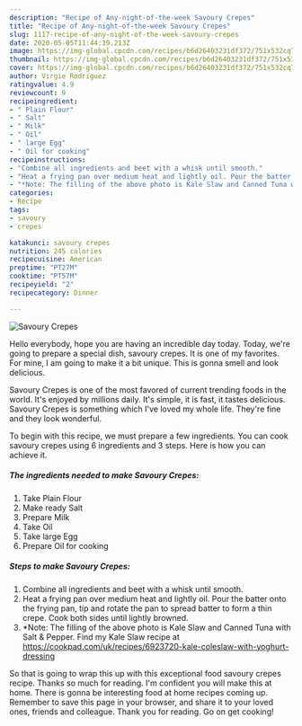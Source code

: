 ```yaml
---
description: "Recipe of Any-night-of-the-week Savoury Crepes"
title: "Recipe of Any-night-of-the-week Savoury Crepes"
slug: 1117-recipe-of-any-night-of-the-week-savoury-crepes
date: 2020-05-05T11:44:19.213Z
image: https://img-global.cpcdn.com/recipes/b6d26403231df372/751x532cq70/savoury-crepes-recipe-main-photo.jpg
thumbnail: https://img-global.cpcdn.com/recipes/b6d26403231df372/751x532cq70/savoury-crepes-recipe-main-photo.jpg
cover: https://img-global.cpcdn.com/recipes/b6d26403231df372/751x532cq70/savoury-crepes-recipe-main-photo.jpg
author: Virgie Rodriguez
ratingvalue: 4.9
reviewcount: 9
recipeingredient:
- " Plain Flour"
- " Salt"
- " Milk"
- " Oil"
- " large Egg"
- " Oil for cooking"
recipeinstructions:
- "Combine all ingredients and beet with a whisk until smooth."
- "Heat a frying pan over medium heat and lightly oil. Pour the batter onto the frying pan, tip and rotate the pan to spread batter to form a thin crepe. Cook both sides until lightly browned."
- "*Note: The filling of the above photo is Kale Slaw and Canned Tuna with Salt &amp; Pepper. Find my Kale Slaw recipe at https://cookpad.com/uk/recipes/6923720-kale-coleslaw-with-yoghurt-dressing"
categories:
- Recipe
tags:
- savoury
- crepes

katakunci: savoury crepes 
nutrition: 245 calories
recipecuisine: American
preptime: "PT27M"
cooktime: "PT57M"
recipeyield: "2"
recipecategory: Dinner

---
```



![Savoury Crepes](https://img-global.cpcdn.com/recipes/b6d26403231df372/751x532cq70/savoury-crepes-recipe-main-photo.jpg)

Hello everybody, hope you are having an incredible day today. Today, we're going to prepare a special dish, savoury crepes. It is one of my favorites. For mine, I am going to make it a bit unique. This is gonna smell and look delicious.



Savoury Crepes is one of the most favored of current trending foods in the world. It's enjoyed by millions daily. It's simple, it is fast, it tastes delicious. Savoury Crepes is something which I've loved my whole life. They're fine and they look wonderful.


To begin with this recipe, we must prepare a few ingredients. You can cook savoury crepes using 6 ingredients and 3 steps. Here is how you can achieve it.

<!--inarticleads1-->

##### The ingredients needed to make Savoury Crepes:

1. Take  Plain Flour
1. Make ready  Salt
1. Prepare  Milk
1. Take  Oil
1. Take  large Egg
1. Prepare  Oil for cooking




<!--inarticleads2-->

##### Steps to make Savoury Crepes:

1. Combine all ingredients and beet with a whisk until smooth.
1. Heat a frying pan over medium heat and lightly oil. Pour the batter onto the frying pan, tip and rotate the pan to spread batter to form a thin crepe. Cook both sides until lightly browned.
1. *Note: The filling of the above photo is Kale Slaw and Canned Tuna with Salt &amp; Pepper. Find my Kale Slaw recipe at https://cookpad.com/uk/recipes/6923720-kale-coleslaw-with-yoghurt-dressing




So that is going to wrap this up with this exceptional food savoury crepes recipe. Thanks so much for reading. I'm confident you will make this at home. There is gonna be interesting food at home recipes coming up. Remember to save this page in your browser, and share it to your loved ones, friends and colleague. Thank you for reading. Go on get cooking!
